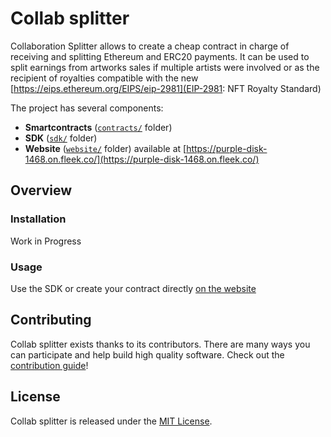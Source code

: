 # Collab splitter

Collaboration Splitter allows to create a cheap contract in charge of
receiving and splitting Ethereum and ERC20 payments. It can be used to
split earnings from artworks sales if multiple artists were involved or as
the recipient of royalties compatible with the new [https://eips.ethereum.org/EIPS/eip-2981](EIP-2981: NFT Royalty Standard)

The project has several components:

- **Smartcontracts** ([`contracts/`](contracts/) folder)
- **SDK** ([`sdk/`](sdk/) folder)
- **Website** ([`website/`](website/) folder) available at [https://purple-disk-1468.on.fleek.co/](https://purple-disk-1468.on.fleek.co/)

## Overview

### Installation

Work in Progress

### Usage

Use the SDK or create your contract directly [on the website](https://purple-disk-1468.on.fleek.co/)

## Contributing

Collab splitter exists thanks to its contributors. There are many ways you can participate and help build high quality software. Check out the [contribution guide](CONTRIBUTING.md/)!

## License

Collab splitter is released under the [MIT License](LICENSE).

